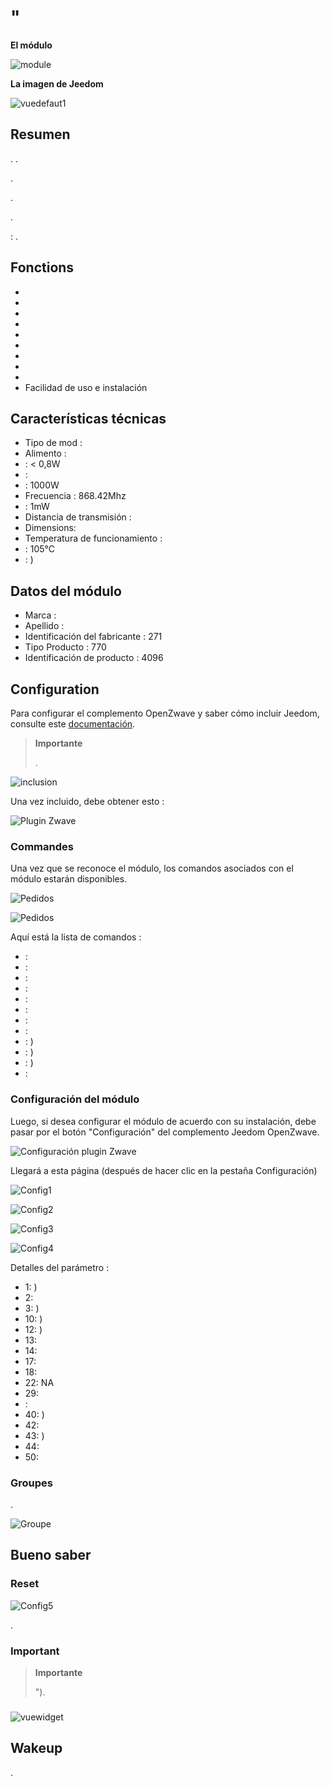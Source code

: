 # "

**El módulo**

![module](images/fibaro.fgr222/module.jpg)

**La imagen de Jeedom**

![vuedefaut1](images/fibaro.fgrm222/vuedefaut1.jpg)

## Resumen

. .

.

.

.

 : .

## Fonctions

-   
-   
-   
-   
-   
-   
-   
-   
-   
-   Facilidad de uso e instalación

## Características técnicas

-   Tipo de mod : 
-   Alimento : 
-    : &lt; 0,8W
-    : 
-    : 1000W
-   Frecuencia : 868.42Mhz
-    : 1mW
-   Distancia de transmisión : 
-   Dimensions: 
-   Temperatura de funcionamiento : 
-    : 105°C
-    : )

## Datos del módulo

-   Marca : 
-   Apellido : 
-   Identificación del fabricante : 271
-   Tipo Producto : 770
-   Identificación de producto : 4096

## Configuration

Para configurar el complemento OpenZwave y saber cómo incluir Jeedom, consulte este [documentación](https://doc.jeedom.com/es_ES/plugins/automation%20protocol/openzwave/).

> **Importante**
>
> .

![inclusion](images/fibaro.fgrm222/inclusion.jpg)

Una vez incluido, debe obtener esto :

![Plugin Zwave](images/fibaro.fgrm222/information.jpg)

### Commandes

Una vez que se reconoce el módulo, los comandos asociados con el módulo estarán disponibles.

![Pedidos](images/fibaro.fgrm222/commandes.jpg)

![Pedidos](images/fibaro.fgrm222/commandes2.jpg)

Aquí está la lista de comandos :

-    : 
-    : 
-    : 
-    : 
-    : 
-    : 
-    : 
-    : 
-    : )
-    : )
-    : )
-    : 

### Configuración del módulo

Luego, si desea configurar el módulo de acuerdo con su instalación, debe pasar por el botón "Configuración" del complemento Jeedom OpenZwave.

![Configuración plugin Zwave](images/plugin/bouton_configuration.jpg)

Llegará a esta página (después de hacer clic en la pestaña Configuración)

![Config1](images/fibaro.fgrm222/config1.jpg)

![Config2](images/fibaro.fgrm222/config2.jpg)

![Config3](images/fibaro.fgrm222/config3.jpg)

![Config4](images/fibaro.fgrm222/config4.jpg)

Detalles del parámetro :

-   1: )
-   2: 
-   3: )
-   10: )
-   12: )
-   13: 
-   14: 
-   17: 
-   18: 
-   22: NA
-   29: 
-   : 
-   40: )
-   42: 
-   43: )
-   44: 
-   50: 

### Groupes

.

![Groupe](images/fibaro.fgrm222/groupe.jpg)

## Bueno saber

### Reset

![Config5](images/fibaro.fgrm222/config5.jpg)

.

### Important

> **Importante**
>
> ").

### 

![vuewidget](images/fibaro.fgrm222/vuewidget.jpg)

## Wakeup

.
